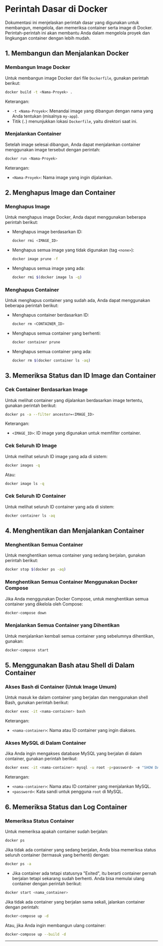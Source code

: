 # Perintah Dasar di Docker

Dokumentasi ini menjelaskan perintah dasar yang digunakan untuk membangun, mengelola, dan memeriksa container serta image di Docker. Perintah-perintah ini akan membantu Anda dalam mengelola proyek dan lingkungan container dengan lebih mudah.

## 1. Membangun dan Menjalankan Docker

### Membangun Image Docker

Untuk membangun image Docker dari file `Dockerfile`, gunakan perintah berikut:

```sh
docker build -t <Nama-Proyek> .
```

Keterangan:

- `-t <Nama-Proyek>`: Menandai image yang dibangun dengan nama yang Anda tentukan (misalnya `my-app`).
- Titik (`.`) menunjukkan lokasi `Dockerfile`, yaitu direktori saat ini.

### Menjalankan Container

Setelah image selesai dibangun, Anda dapat menjalankan container menggunakan image tersebut dengan perintah:

```sh
docker run <Nama-Proyek>
```

Keterangan:

- `<Nama-Proyek>`: Nama image yang ingin dijalankan.

## 2. Menghapus Image dan Container

### Menghapus Image

Untuk menghapus image Docker, Anda dapat menggunakan beberapa perintah berikut:

- Menghapus image berdasarkan ID:

  ```sh
  docker rmi <IMAGE_ID>
  ```

- Menghapus semua image yang tidak digunakan (tag `<none>`):

  ```sh
  docker image prune -f
  ```

- Menghapus semua image yang ada:

  ```sh
  docker rmi $(docker image ls -q)
  ```

### Menghapus Container

Untuk menghapus container yang sudah ada, Anda dapat menggunakan beberapa perintah berikut:

- Menghapus container berdasarkan ID:

  ```sh
  docker rm <CONTAINER_ID>
  ```

- Menghapus semua container yang berhenti:

  ```sh
  docker container prune
  ```

- Menghapus semua container yang ada:

  ```sh
  docker rm $(docker container ls -aq)
  ```

## 3. Memeriksa Status dan ID Image dan Container

### Cek Container Berdasarkan Image

Untuk melihat container yang dijalankan berdasarkan image tertentu, gunakan perintah berikut:

```sh
docker ps -a --filter ancestor=<IMAGE_ID>
```

Keterangan:

- `<IMAGE_ID>`: ID image yang digunakan untuk memfilter container.

### Cek Seluruh ID Image

Untuk melihat seluruh ID image yang ada di sistem:

```sh
docker images -q
```

Atau:

```sh
docker image ls -q
```

### Cek Seluruh ID Container

Untuk melihat seluruh ID container yang ada di sistem:

```sh
docker container ls -aq
```

## 4. Menghentikan dan Menjalankan Container

### Menghentikan Semua Container

Untuk menghentikan semua container yang sedang berjalan, gunakan perintah berikut:

```sh
docker stop $(docker ps -aq)
```

### Menghentikan Semua Container Menggunakan Docker Compose

Jika Anda menggunakan Docker Compose, untuk menghentikan semua container yang dikelola oleh Compose:

```sh
docker-compose down
```

### Menjalankan Semua Container yang Dihentikan

Untuk menjalankan kembali semua container yang sebelumnya dihentikan, gunakan:

```sh
docker-compose start
```

## 5. Menggunakan Bash atau Shell di Dalam Container

### Akses Bash di Container (Untuk Image Umum)

Untuk masuk ke dalam container yang berjalan dan menggunakan shell Bash, gunakan perintah berikut:

```sh
docker exec -it <nama-container> bash
```

Keterangan:

- `<nama-container>`: Nama atau ID container yang ingin diakses.

### Akses MySQL di Dalam Container

Jika Anda ingin mengakses database MySQL yang berjalan di dalam container, gunakan perintah berikut:

```sh
docker exec -it <nama-container> mysql -u root -p<password> -e "SHOW DATABASES;"
```

Keterangan:

- `<nama-container>`: Nama atau ID container yang menjalankan MySQL.
- `<password>`: Kata sandi untuk pengguna `root` di MySQL.

## 6. Memeriksa Status dan Log Container

### Memeriksa Status Container

Untuk memeriksa apakah container sudah berjalan:

```sh
docker ps
```

Jika tidak ada container yang sedang berjalan, Anda bisa memeriksa status seluruh container (termasuk yang berhenti) dengan:

```sh
docker ps -a
```

- Jika container ada tetapi statusnya "Exited", itu berarti container pernah berjalan tetapi sekarang sudah berhenti. Anda bisa memulai ulang container dengan perintah berikut:

```sh
docker start <nama_container>
```

Jika tidak ada container yang berjalan sama sekali, jalankan container dengan perintah:

```sh
docker-compose up -d
```

Atau, jika Anda ingin membangun ulang container:

```sh
docker-compose up --build -d
```

---
